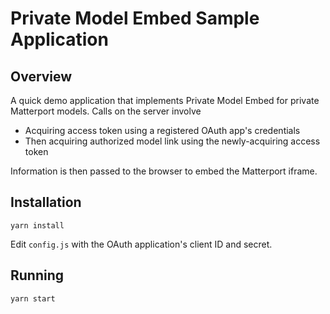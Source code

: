# Private Model Embed Sample Application

## Overview
A quick demo application that implements Private Model Embed for private Matterport models. Calls on the server involve
- Acquiring access token using a registered OAuth app's credentials
- Then acquiring authorized model link using the newly-acquiring access token

Information is then passed to the browser to embed the Matterport iframe.

## Installation

```yarn install```

Edit ```config.js``` with the OAuth application's client ID and secret.

## Running

```yarn start```
